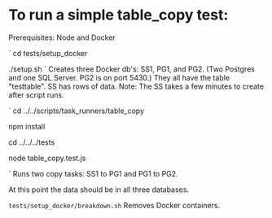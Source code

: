 # To run a simple table_copy test:

Prerequisites: Node and Docker



`
cd tests/setup_docker

./setup.sh
`
Creates three Docker db's: SS1, PG1, and PG2. (Two Postgres and one SQL Server. PG2 is on port 5430.) They all have the table "testtable". SS has rows of data. Note: The SS takes a few minutes to create after script runs.

`
cd ../../scripts/task_runners/table_copy

npm install

cd ../../../tests

node table_copy.test.js

`
Runs two copy tasks: SS1 to PG1 and PG1 to PG2.

At this point the data should be in all three databases.

`
tests/setup_docker/breakdown.sh
`
Removes Docker containers.
